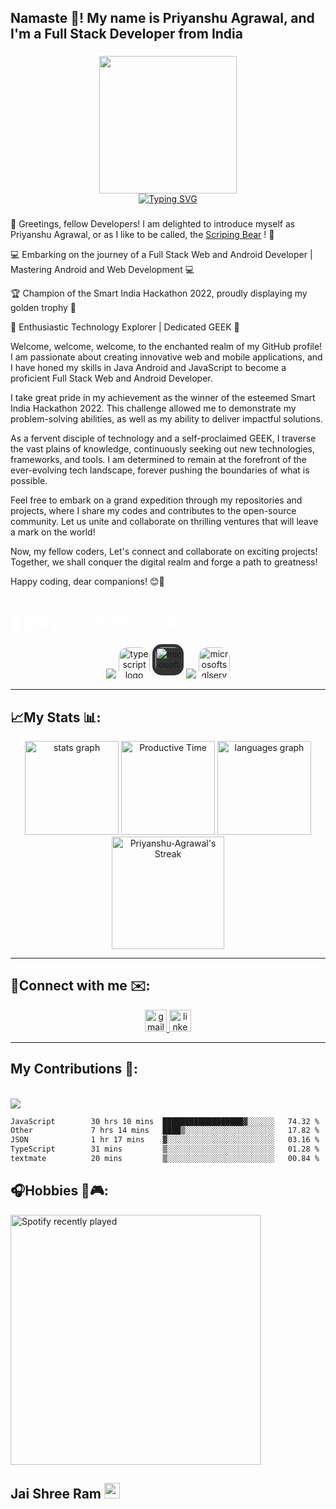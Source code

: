 <h2 align="left">Namaste 🙏! My name is Priyanshu Agrawal, and I'm a Full Stack Developer from India </h2>

###
<div align='center'>
  <a href="https://github.com/Scripting-Bear">
<!--     <img align="center" height="200" src="https://firebasestorage.googleapis.com/v0/b/scriptingbear-5fe87.appspot.com/o/myLogo-removedBG%20copy.svg?alt=media&token=812a4d4a-ec55-40c3-9938-29c2d0e651a0"  /> -->
    <!--<img align="center" height="220" src="https://firebasestorage.googleapis.com/v0/b/scriptingbear-5fe87.appspot.com/o/my_logo_recoloration-removebg-preview.png?alt=media&token=e73e09d6-96d8-498c-a848-fbf39d765da1"  />-->
    <!--<img align="center" height="220" src="https://firebasestorage.googleapis.com/v0/b/scriptingbear-5fe87.appspot.com/o/PNG%20logo%20gradient.png?alt=media&token=10a3afc3-2aa5-4427-aca3-c97440fe925a"  />-->
    <img align="center" height="220" src="https://firebasestorage.googleapis.com/v0/b/scriptingbear-5fe87.appspot.com/o/PNG%20logo.png?alt=media&token=1b002afd-af84-49d5-8153-4bc95af41406"  />
    <br>
    <picture>
   <source srcset="https://readme-typing-svg.demolab.com?font=Fira+Code&pause=283&center=true&width=200&color=ffffff&lines=Priyanshu+Agrawal;Scripting+Bear" media="(prefers-color-scheme: dark)">
    <img src="https://readme-typing-svg.demolab.com?font=Fira+Code&pause=283&center=true&width=200&color=044655&lines=Priyanshu+Agrawal;Scripting+Bear" alt="Typing SVG" />
    <!--<img src="https://readme-typing-svg.demolab.com?font=Fira+Code&pause=283&center=true&width=200&color=044655&lines=Priyanshu+Agrawal;Scripting+Bear" alt="Typing SVG" />-->
 </picture>
  </a>
</div>

###

<p>👋 Greetings, fellow Developers! I am delighted to introduce myself as Priyanshu Agrawal, or as I like to be called, the <a href="https://github.com/Scripting-Bear">Scriping Bear</a> ! 🐻

💻 Embarking on the journey of a Full Stack Web and Android Developer | Mastering Android and Web Development 💻

🏆 Champion of the Smart India Hackathon 2022, proudly displaying my golden trophy 🥇

🌟 Enthusiastic Technology Explorer | Dedicated GEEK 🌟

Welcome, welcome, welcome, to the enchanted realm of my GitHub profile!<br>
I am passionate about creating innovative web and mobile applications, and I have honed my skills in Java Android and JavaScript to become a proficient Full Stack Web and Android Developer.

I take great pride in my achievement as the winner of the esteemed Smart India Hackathon 2022. This challenge allowed me to demonstrate my problem-solving abilities, as well as my ability to deliver impactful solutions.

As a fervent disciple of technology and a self-proclaimed GEEK, I traverse the vast plains of knowledge, continuously seeking out new technologies, frameworks, and tools. I am determined to remain at the forefront of the ever-evolving tech landscape, forever pushing the boundaries of what is possible.

Feel free to embark on a grand expedition through my repositories and projects, where I share my codes and contributes to the open-source community. Let us unite and collaborate on thrilling ventures that will leave a mark on the world!

Now, my fellow coders, Let's connect and collaborate on exciting projects! Together, we shall conquer the digital realm and forge a path to greatness!

Happy coding, dear companions! 😊🚀</p>

###

<h1 style="color:white">👨‍💻My Tech Stack ⚙️: </h1>
<div align="center">
  <img src="https://skillicons.dev/icons?i=html,css,js" />
  <img src="https://cdn.jsdelivr.net/gh/devicons/devicon/icons/typescript/typescript-original.svg" height="50" style="border-radius:30%" alt="typescript logo"  />
  <img src="https://user-images.githubusercontent.com/4249331/52232852-e2c4f780-28bd-11e9-835d-1e3cf3e43888.png" height="50" width="50" style="box-sizing:border-box;border-radius:30%;background:#333333;padding:5px;" alt="microsoftsqlserver logo"  />
  <img src="https://skillicons.dev/icons?i=java,androidstudio,mongodb,express,react,nodejs" />
  <img src="https://img.icons8.com/fluency/48/000000/expo.png" height="50" width="50" style="border-radius:30%;" alt="microsoftsqlserver logo"  />
</div>
<hr>

###

<h2>📈My Stats 📊:</h2>
<div align="center">
 <picture>
   <source srcset="https://github-readme-stats.vercel.app/api?username=Priyanshu-Agrawal&hide_rank=true&theme=tokyonight&show_icons=true&hide_border=true&count_private=true&border_radius=5" media="(prefers-color-scheme: dark)">
   <img src="https://github-readme-stats.vercel.app/api?username=Priyanshu-Agrawal&hide_rank=true&theme=default&show_icons=true&hide_border=false&count_private=true&border_radius=5" alt="stats graph" height="150">
 </picture>
 
 <picture>
   <source srcset="http://github-profile-summary-cards.vercel.app/api/cards/productive-time?username=Priyanshu-Agrawal&theme=tokyonight&utcOffset=5.30" media="(prefers-color-scheme: dark)">
   <img src="http://github-profile-summary-cards.vercel.app/api/cards/productive-time?username=Priyanshu-Agrawal&theme=default&utcOffset=5.30" alt="Productive Time" height="150">
 </picture>
 
 <picture>
   <source srcset="https://github-readme-stats.vercel.app/api/top-langs?username=Priyanshu-Agrawal&locale=en&hide_title=false&layout=compact&card_width=320&langs_count=5&theme=tokyonight&hide_border=true&border_radius=5" media="(prefers-color-scheme: dark)">
   <img src="https://github-readme-stats.vercel.app/api/top-langs?username=Priyanshu-Agrawal&locale=en&hide_title=false&layout=compact&card_width=320&langs_count=5&theme=default&hide_border=false&border_radius=5" alt="languages graph" height="150">
 </picture>
 <br>
 <picture>
   <source srcset="https://github-readme-streak-stats.herokuapp.com/?user=Priyanshu-Agrawal&theme=tokyonight&hide_border=true&mode=weekly&border_radius=5" media="(prefers-color-scheme: dark)">
   <img src="https://github-readme-streak-stats.herokuapp.com/?user=Priyanshu-Agrawal&theme=default&hide_border=false&mode=weekly&border_radius=5" alt="Priyanshu-Agrawal's Streak" height="180">
 </picture>
</div>


<hr>

###

<!-- <div align="center">
  <img width="12" />
  <img width="12" />
</div> -->


###
<h2>🔗Connect with me ✉️:</h2>
<div align="center">
  <!-- <img src="https://img.shields.io/static/v1?message=Discord&logo=discord&label=&color=7289DA&logoColor=white&labelColor=&style=for-the-badge" height="35" alt="discord logo"  /> -->
  <a href="mailto:scriptingbear@gmail.com">
    <img src="https://img.shields.io/static/v1?message=Gmail&logo=gmail&label=scriptingBear&color=D14836&logoColor=white&labelColor=f06059&flat" height="35" alt="gmail logo"  />
  </a>
  <a href="https://www.linkedin.com/in/priyanshu-agrawal-scriptingbear/">
    <img src="https://img.shields.io/static/v1?message=LinkedIn&logo=linkedin&label=Priyanshu-Agrawal&color=0077B5&logoColor=white&labelColor=33bbff&flat" height="35" alt="linkedin logo"  />
  </a>
  <!-- <img src="https://img.shields.io/static/v1?message=Telegram&logo=telegram&label=&color=2CA5E0&logoColor=white&labelColor=&style=for-the-badge" height="35" alt="telegram logo"  /> -->
</div>

<hr>

###


<!-- <img src="https://raw.githubusercontent.com/Priyanshu-Agrawal/Priyanshu-Agrawal/output/snake.svg" alt="Snake animation" /> -->

###
<h2>My Contributions 🤝:</h2>
<!-- <div align="center">
    <picture>
    <source media="(prefers-color-scheme: dark)" srcset="https://priyanshu-agrawal.github.io/Priyanshu-Agrawal/github-contribution-grid-snake-dark.svg" />
    <source media="(prefers-color-scheme: light)" srcset="https://priyanshu-agrawal.github.io/Priyanshu-Agrawal/github-contribution-grid-snake.svg" />
    <img alt="github-snake" src="github-snake.svg" />
  </picture>
</div> -->
<br>
<img src="https://wakatime.com/badge/user/018afb53-d997-4c3d-99a2-9a4a91091911.svg?style=social" />

  <!--START_SECTION:waka-->

```txt
JavaScript        30 hrs 10 mins  ██████████████████▓░░░░░░   74.32 %
Other             7 hrs 14 mins   ████▒░░░░░░░░░░░░░░░░░░░░   17.82 %
JSON              1 hr 17 mins    ▓░░░░░░░░░░░░░░░░░░░░░░░░   03.16 %
TypeScript        31 mins         ▒░░░░░░░░░░░░░░░░░░░░░░░░   01.28 %
textmate          20 mins         ▒░░░░░░░░░░░░░░░░░░░░░░░░   00.84 %
```

<!--END_SECTION:waka-->

###
<h2>🎧Hobbies 🎵🎮:</h2>


<div align="start">
 <a href="https://spotify-github-profile.vercel.app/api/view?uid=ndtb2en0bqgevlmxlt80f6vhl&redirect=true">
   <picture>
     <source srcset="https://spotify-github-profile.vercel.app/api/view?uid=ndtb2en0bqgevlmxlt80f6vhl&cover_image=true&theme=default&show_offline=false&background_color=1a1b27&interchange=false&bar_color=4e62b1&bar_color_cover=true" media="(prefers-color-scheme: dark)">
     <img src="https://spotify-github-profile.vercel.app/api/view?uid=ndtb2en0bqgevlmxlt80f6vhl&cover_image=true&theme=default&show_offline=false&background_color=1a1b27&interchange=false&bar_color=4e62b1&bar_color_cover=true" alt="Spotify recently played" height="400px"/>
   </picture>
 </a>
</div>


###
<h2>Jai Shree Ram <img src="https://www.pngall.com/wp-content/uploads/4/Plain-Orange-Flag-PNG-Image.png" height="25"/></h2>
<!-- [![spotify-github-profile](https://spotify-github-profile.vercel.app/api/view?uid=ndtb2en0bqgevlmxlt80f6vhl&cover_image=true&theme=default&show_offline=true&background_color=1a1b27&interchange=false&bar_color=4e62b1&bar_color_cover=true)](https://spotify-github-profile.vercel.app/api/view?uid=ndtb2en0bqgevlmxlt80f6vhl&redirect=true) -->
